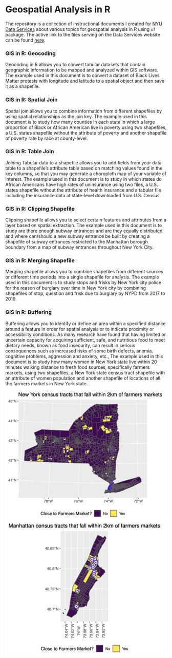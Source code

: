 
<!-- README.md is generated from README.Rmd. Please edit that file -->

# Geospatial Analysis in R

<!-- badges: start -->
<!-- badges: end -->

The repository is a collection of instructional documents I created for
[NYU Data Services](https://guides.nyu.edu/dataservices) about various
topics for geospatial analysis in R using `sf` package. The active link
to the files serving on the Data Services website can be found
[here](https://guides.nyu.edu/gis/r).

### GIS in R: Geocoding

Geocoding in R allows you to convert tabular datasets that contain
geographic information to be mapped and analyzed within GIS software.
The example used in this document is to convert a dataset of Black Lives
Matter protests with longitude and latitude to a spatial object and then
save it as a shapefile.

### GIS in R: Spatial Join

Spatial join allows you to combine information from different shapefiles
by using spatial relationships as the join key. The example used in this
document is to study how many counties in each state in which a large
proportion of Black or African American live in poverty using two
shapefiles, a U.S. states shapefile without the attribute of poverty and
another shapefile of poverty rate by race at county-level.

### GIS in R: Table Join

Joining Tabular data to a shapefile allows you to add fields from your
data table to a shapefile’s attribute table based on matching values
found in the key columns, so that you may generate a choropleth map of
your variable of interest. The example used in this document is to study
in which states do African Americans have high rates of uninsurance
using two files, a U.S. states shapefile without the attribute of health
insurance and a tabular file including the insurance data at state-level
downloaded from U.S. Census.

### GIS in R: Clipping Shapefile

Clipping shapefile allows you to select certain features and attributes
from a layer based on spatial extraction. The example used in this
document is to study are there enough subway entrances and are they
equally distributed and where can/should a new subway entrance be built
by creating a shapefile of subway entrances restricted to the Manhattan
borough boundary from a map of subway entrances throughout New York
City.

### GIS in R: Merging Shapefile

Merging shapefile allows you to combine shapefiles from different
sources or different time periods into a single shapefile for analysis.
The example used in this document is to study stops and frisks by New
York city police for the reason of burglary over time in New York city
by combining shapefiles of stop, question and frisk due to burglary by
NYPD from 2017 to 2019.

### GIS in R: Buffering

Buffering allows you to identify or define an area within a specified
distance around a feature in order for spatial analysis or to indicate
proximity or accessibility conditions. As many research have found that
having limited or uncertain capacity for acquiring sufficient, safe, and
nutritious food to meet dietary needs, known as food insecurity, can
result in serious consequences such as increased risks of some birth
defects, anemia, cognitive problems, aggression and anxiety, etc., The
example used in this document is to study how many women in New York
state live within 20 minutes walking distance to fresh food sources,
specifically farmers markets, using two shapefiles, a New York state
census tract shapefile with an attribute of women population and another
shapefile of locations of all the farmers markets in New York state.

![NYS](img/NYS.png) ![Manhattan](img/Manhattan.png)
